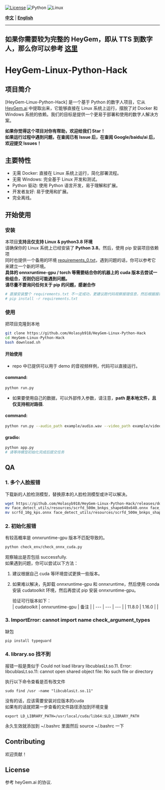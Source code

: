 
[![License](https://img.shields.io/badge/License-View%20License-blue.svg)](https://github.com/GuijiAI/HeyGem.ai/blob/main/LICENSE)
![Python](https://img.shields.io/badge/Python-3.8-blue.svg)
![Linux](https://img.shields.io/badge/OS-Linux-brightgreen.svg)

**[中文](#chinese-version)** | **[English](README_en.md)**  

---
如果你需要较为完整的 HeyGem，即从 TTS 到数字人，那么你可以参考 [这里](README_tts_f2f.MD)
---

<a name="chinese-version"></a>

# HeyGem-Linux-Python-Hack

## 项目简介

[HeyGem-Linux-Python-Hack] 是一个基于 Python 的数字人项目，它从 [HeyGem.ai](https://github.com/GuijiAI/HeyGem.ai) 中提取出来，它能够直接在 Linux 系统上运行，摆脱了对 Docker 和 Windows 系统的依赖。我们的目标是提供一个更易于部署和使用的数字人解决方案。

**如果你觉得这个项目对你有帮助，欢迎给我们 Star！**  
**如果运行过程中遇到问题，在查阅已有 Issue 后，在查阅 Google/baidu/ai 后，欢迎提交 Issues！**

## 主要特性

* 无需 Docker: 直接在 Linux 系统上运行，简化部署流程。
* 无需 Windows: 完全基于 Linux 开发和测试。
* Python 驱动: 使用 Python 语言开发，易于理解和扩展。
* 开发者友好: 易于使用和扩展。
* 完全离线。  

## 开始使用

### 安装
本项目**支持且仅支持 Linux & python3.8 环境**  
请确保你的 Linux 系统上已经安装了 **Python 3.8**。然后，使用 pip 安装项目依赖项  
同时也提供一个备用的环境 [requirements_0.txt](requirements_0.txt)，遇到问题的话，你可以参考它来建立一个新的环境。  
**具体的 onnxruntime-gpu / torch 等需要结合你的机器上的 cuda 版本去尝试一些组合，否则仍旧可能遇到问题。**  
**请尽量不要询问任何关于 pip 的问题，感谢合作**

```bash
# 直接安装整个 requirements.txt 不一定成功，更建议跑代码观察报错信息，然后根据报错信息结合 requirements 去尝试安装，祝你顺利。
# pip install -r requirements.txt
```

### 使用
把项目克隆到本地
```bash
git clone https://github.com/Holasyb918/HeyGem-Linux-Python-Hack
cd HeyGem-Linux-Python-Hack
bash download.sh
```
#### 开始使用  
* repo 中已提供可以用于 demo 的音视频样例，代码可以直接运行。  
#### command:  
```bash
python run.py 
```  

* 如果要使用自己的数据，可以外部传入参数，请注意，**path 是本地文件，且仅支持相对路径**.  

#### command:  
```bash
python run.py --audio_path example/audio.wav --video_path example/video.mp4
```  
#### gradio:  
```bash
python app.py
# 请等待模型初始化完成后提交任务
```

## QA
### 1. 多个人脸报错  
下载新的人脸检测模型，替换原本的人脸检测模型或许可以解决。
```bash
wget https://github.com/Holasyb918/HeyGem-Linux-Python-Hack/releases/download/ckpts_and_onnx/scrfd_10g_kps.onnx
mv face_detect_utils/resources/scrfd_500m_bnkps_shape640x640.onnx face_detect_utils/resources/scrfd_500m_bnkps_shape640x640.onnx.bak
mv scrfd_10g_kps.onnx face_detect_utils/resources/scrfd_500m_bnkps_shape640x640.onnx
```
### 2. 初始化报错  

有较高概率是 onnxruntime-gpu 版本不匹配导致的。  
```bash
python check_env/check_onnx_cuda.py
```
观察输出是否包括 successfully.  
如果遇到问题，你可以尝试以下方法：
1. 建议根据自己 cuda 等环境尝试更换一些版本。  
2. 如果难以解决，先卸载 onnxruntime-gpu 和 onnxruntime，然后使用 conda 安装 cudatoolkit 环境，然后再尝试 pip 安装 onnxruntime-gpu。    

    验证可行版本如下：  
    | cudatoolkit | onnxruntime-gpu | 备注 |
    | --- | --- | --- |
    | 11.8.0 | 1.16.0 |  |

### 3. ImportError: cannot import name check_argument_types  
缺包
```bash
pip install typeguard
```
  
### 4. library.so 找不到  
报错一般是类似于 Could not load library libcublasLt.so.11. Error: libcublasLt.so.11: cannot open shared object file: No such file or directory  

执行以下命令查看是否有改文件  
```
sudo find /usr -name "libcublasLt.so.11"  
```
没有的话，应该需要安装对应版本的cuda  
如果有的话就把第一步查看的文件路径添加到环境变量  
```
export LD_LIBRARY_PATH=/usr/local/cuda/lib64:$LD_LIBRARY_PATH
```
永久生效就添加到 ~/.bashrc 里面然后 source ~/.bashrc 一下  

## Contributing  
欢迎贡献！

## License
参考 heyGem.ai 的协议.
